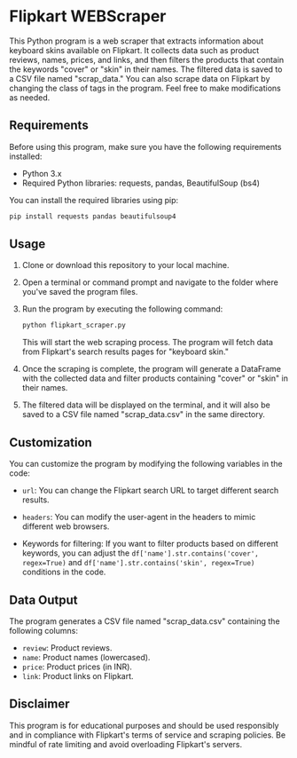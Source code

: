 # Flipkart WEBScraper

This Python program is a web scraper that extracts information about keyboard skins available on Flipkart. It collects data such as product reviews, names, prices, and links, and then filters the products that contain the keywords "cover" or "skin" in their names. The filtered data is saved to a CSV file named "scrap_data." You can also scrape data on Flipkart by changing the class of tags in the program. Feel free to make modifications as needed. 

## Requirements

Before using this program, make sure you have the following requirements installed:

- Python 3.x
- Required Python libraries: requests, pandas, BeautifulSoup (bs4)

You can install the required libraries using pip:

```bash
pip install requests pandas beautifulsoup4
```

## Usage

1. Clone or download this repository to your local machine.

2. Open a terminal or command prompt and navigate to the folder where you've saved the program files.

3. Run the program by executing the following command:

   ```bash
   python flipkart_scraper.py
   ```

   This will start the web scraping process. The program will fetch data from Flipkart's search results pages for "keyboard skin."

4. Once the scraping is complete, the program will generate a DataFrame with the collected data and filter products containing "cover" or "skin" in their names.

5. The filtered data will be displayed on the terminal, and it will also be saved to a CSV file named "scrap_data.csv" in the same directory.

## Customization

You can customize the program by modifying the following variables in the code:

- `url`: You can change the Flipkart search URL to target different search results.

- `headers`: You can modify the user-agent in the headers to mimic different web browsers.

- Keywords for filtering: If you want to filter products based on different keywords, you can adjust the `df['name'].str.contains('cover', regex=True)` and `df['name'].str.contains('skin', regex=True)` conditions in the code.

## Data Output

The program generates a CSV file named "scrap_data.csv" containing the following columns:

- `review`: Product reviews.
- `name`: Product names (lowercased).
- `price`: Product prices (in INR).
- `link`: Product links on Flipkart.

## Disclaimer

This program is for educational purposes and should be used responsibly and in compliance with Flipkart's terms of service and scraping policies. Be mindful of rate limiting and avoid overloading Flipkart's servers.
